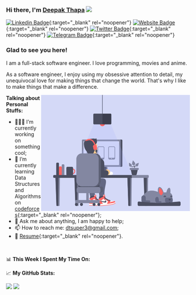 ### Hi there, I'm <a href="https://www.deepakthapa.in/" target="_blank">Deepak Thapa</a> <img src="https://media.giphy.com/media/hvRJCLFzcasrR4ia7z/giphy.gif" width="25px">

[![Linkedin Badge](https://img.shields.io/badge/-LinkedIn-0e76a8?style=flat-square&logo=Linkedin&logoColor=white)](https://www.linkedin.com/in/deepak-thapa-381647148/){:target="_blank" rel="noopener"}
[![Website Badge](https://img.shields.io/badge/Website-3b5998?style=flat-square&logo=google-chrome&logoColor=white)](https://www.deepakthapa.in/){:target="_blank" rel="noopener"}
[![Twitter Badge](https://img.shields.io/badge/-Twitter-00acee?style=flat-square&logo=Twitter&logoColor=white)](https://twitter.com/Deepak13307717){:target="_blank" rel="noopener"}
[![Telegram Badge](https://img.shields.io/badge/-Telegram-0088cc?style=flat-square&logo=Telegram&logoColor=white)](https://t.me/dtsuper3){:target="_blank" rel="noopener"}

### Glad to see you here! &nbsp;

I am a full-stack software engineer. I love programming, movies and anime.

As a software engineer, I enjoy using my obsessive attention to detail, my unequivocal love for making things that change the world. That's why I like to make things that make a difference.

<img align="right" alt="GIF" src="https://github.com/dtsuper3/dtsuper3/blob/main/anime.gif?raw=true" width="408" height="318" />
  

**Talking about Personal Stuffs:**

- 👨🏻‍💻 I’m currently working on something cool;
- 🚀 I’m currently learning Data Structures and Algorithms on [codeforces](https://codeforces.com/profile/dtsuper3){:target="_blank" rel="noopener"};
- 💬 Ask me about anything, I am happy to help;
- 📫 How to reach me: dtsuper3@gmail.com;
- 📝 [Resume](https://www.deepakthapa.in/docs/Deepak-Thapa-Resume-Web-Developer.pdf){:target="_blank" rel="noopener"}.

</br>

📊 **This Week I Spent My Time On:**
<!--START_SECTION:waka-->
<!--END_SECTION:waka-->


📈 **My GitHub Stats:**

<p>
  <img height="180em" src="https://github-readme-stats.vercel.app/api?username=dtsuper3&show_icons=true&hide_border=true&&count_private=true&include_all_commits=true" />
  <img height="180em" src="https://github-readme-stats.vercel.app/api/top-langs/?username=dtsuper3&exclude_repo=KNN-Image-Classification&show_icons=true&hide_border=true&layout=compact&langs_count=8"/>
</p>




